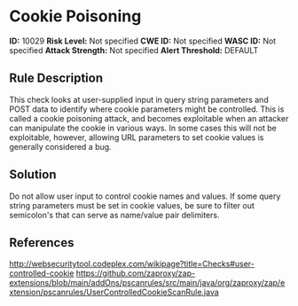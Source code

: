 
# Cookie Poisoning

**ID:** 10029
**Risk Level:** Not specified
**CWE ID:** Not specified
**WASC ID:** Not specified
**Attack Strength:** Not specified
**Alert Threshold:** DEFAULT

## Rule Description
This check looks at user-supplied input in query string parameters and POST data to identify where cookie parameters might be controlled. This is called a cookie poisoning attack, and becomes exploitable when an attacker can manipulate the cookie in various ways. In some cases this will not be exploitable, however, allowing URL parameters to set cookie values is generally considered a bug.

## Solution
Do not allow user input to control cookie names and values. If some query string parameters must be set in cookie values, be sure to filter out semicolon's that can serve as name/value pair delimiters.

## References
http://websecuritytool.codeplex.com/wikipage?title=Checks#user-controlled-cookie
https://github.com/zaproxy/zap-extensions/blob/main/addOns/pscanrules/src/main/java/org/zaproxy/zap/extension/pscanrules/UserControlledCookieScanRule.java
